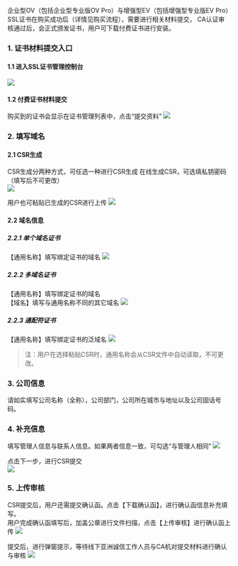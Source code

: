 企业型OV（包括企业型专业版OV Pro）与增强型EV（包括增强型专业版EV Pro）SSL证书在购买成功后（详情见购买流程），需要进行相关材料提交，
CA认证审核通过后，会正式颁发证书，用户可下载付费证书进行安装。

### 1. 证书材料提交入口

#### 1.1 进入SSL证书管理控制台
![](https://mc.qcloudimg.com/static/img/cc02150cffb5b1cf56860e0f62a8926e/image.png)

#### 1.2 付费证书材料提交
购买到的证书会显示在证书管理列表中，点击“提交资料”
![](https://mc.qcloudimg.com/static/img/fc5f7d29404a706b050716b182d9fde4/image.png)

### 2. 填写域名

#### 2.1 CSR生成
CSR生成分两种方式，可任选一种进行CSR生成   在线生成CSR，可选填私钥密码（填写后不可更改）   
![](https://mc.qcloudimg.com/static/img/643f2295b86f75bb18bd067bb8b56a8d/image.png)

用户也可粘贴已生成的CSR进行上传
![](https://mc.qcloudimg.com/static/img/a06c3db5e3636805d7d282f647347b9e/image.png)

#### 2.2 域名信息
##### 2.2.1	单个域名证书
【通用名称】填写绑定证书的域名
![](https://mc.qcloudimg.com/static/img/20dc6aa55cb7bc2c7e925f79f82e7036/image.png)

##### 2.2.2 多域名证书
【通用名称】填写绑定证书的域名   
【域名】填写与通用名称不同的其它域名
![](https://mc.qcloudimg.com/static/img/9c82c45ecd4e0822a0bada2178c585a9/image.png)

##### 2.2.3 通配符证书
【通用名称】填写绑定证书的泛域名
![](https://mc.qcloudimg.com/static/img/c68baca733d5c2edf5f64b153f217252/image.png)

> 注：用户在选择粘贴CSR时，通用名称会从CSR文件中自动读取，不可更改。

### 3. 公司信息

请如实填写公司名称（全称），公司部门，公司所在城市与地址以及公司固话号码。

### 4. 补充信息

填写管理人信息与联系人信息。如果两者信息一致，可勾选“与管理人相同”
![](https://mc.qcloudimg.com/static/img/d71c3c62e79d8bddd4f5ca935546bae1/image.png)

点击下一步，进行CSR提交   
![](https://mc.qcloudimg.com/static/img/6f6388814fc389df39659f7f1b0c9da1/image.png)

### 5. 上传审核
CSR提交后，用户还需提交确认函。点击【下载确认函】，进行确认函信息补充填写。   
用户完成确认函填写后，加盖公章进行文件扫描，点击【上传审核】进行确认函上传
![](https://mc.qcloudimg.com/static/img/7c00a8b91c5b38f8eb4697940ff8b1b4/image.png)

提交后，进行弹窗提示，等待线下亚洲诚信工作人员与CA机对提交材料进行确认与审核
![](https://mc.qcloudimg.com/static/img/fec0289a468d6af05f5fa6caa93ee819/image.png)
